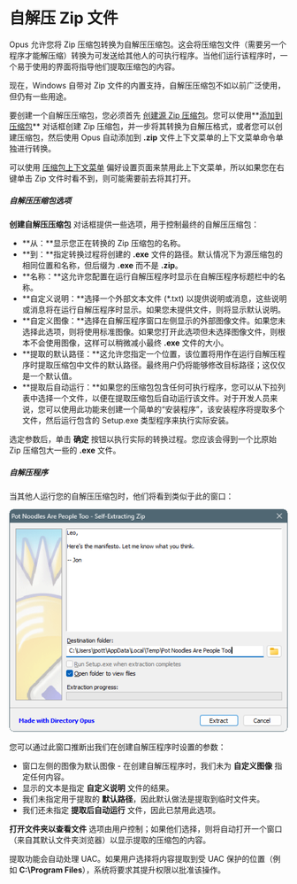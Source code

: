 # 自解压 Zip 文件

Opus 允许您将 Zip 压缩包转换为自解压压缩包。这会将压缩包文件（需要另一个程序才能解压缩）转换为可发送给其他人的可执行程序。当他们运行该程序时，一个易于使用的界面将指导他们提取压缩包的内容。

现在，Windows 自带对 Zip 文件的内置支持，自解压压缩包不如以前广泛使用，但仍有一些用途。

要创建一个自解压压缩包，您必须首先 [创建源 Zip 压缩包]()。您可以使用**[添加到压缩包](../add_to_archive_dialog/README.zh.md)** 对话框创建 Zip 压缩包，并一步将其转换为自解压格式，或者您可以创建压缩包，然后使用 Opus 自动添加到 **.zip** 文件上下文菜单的上下文菜单命令单独进行转换。

可以使用 [压缩包上下文菜单](/Manual/preferences/preferences_categories/zip_and_other_archives/archive_context_menu.zh.md) 偏好设置页面来禁用此上下文菜单，所以如果您在右键单击 Zip 文件时看不到，则可能需要前去将其打开。

##### 自解压压缩包选项

**创建自解压压缩包** 对话框提供一些选项，用于控制最终的自解压压缩包：

- **从：**显示您正在转换的 Zip 压缩包的名称。
- **到：**指定转换过程将创建的 **.exe** 文件的路径。默认情况下为源压缩包的相同位置和名称，但后缀为 **.exe** 而不是 **.zip**。
- **名称：**这允许您配置在运行自解压程序时显示在自解压程序标题栏中的名称。
- **自定义说明：**选择一个外部文本文件 (*.txt) 以提供说明或消息，这些说明或消息将在运行自解压程序时显示。如果您未提供文件，则将显示默认说明。
- **自定义图像：**选择在自解压程序窗口左侧显示的外部图像文件。如果您未选择此选项，则将使用标准图像。如果您打开此选项但未选择图像文件，则根本不会使用图像，这样可以稍微减小最终 **.exe** 文件的大小。
- **提取的默认路径：**这允许您指定一个位置，该位置将用作在运行自解压程序时提取压缩包中文件的默认路径。最终用户仍将能够修改目标路径；这仅仅是一个默认值。
- **提取后自动运行：**如果您的压缩包包含任何可执行程序，您可以从下拉列表中选择一个文件，以便在提取压缩包后自动运行该文件。对于开发人员来说，您可以使用此功能来创建一个简单的“安装程序”，该安装程序将提取多个文件，然后运行包含的 Setup.exe 类型程序来执行实际安装。

选定参数后，单击 **确定** 按钮以执行实际的转换过程。您应该会得到一个比原始 Zip 压缩包大一些的 **.exe** 文件。

##### 自解压程序

当其他人运行您的自解压压缩包时，他们将看到类似于此的窗口：

![](/Manual/images/media/13/sfx.png)

您可以通过此窗口推断出我们在创建自解压程序时设置的参数：

- 窗口左侧的图像为默认图像 - 在创建自解压程序时，我们未为 **自定义图像** 指定任何内容。
- 显示的文本是指定 **自定义说明** 文件的结果。
- 我们未指定用于提取的 **默认路径**，因此默认做法是提取到临时文件夹。
- 我们还未指定 **提取后自动运行** 文件，因此已禁用此选项。

**打开文件夹以查看文件** 选项由用户控制；如果他们选择，则将自动打开一个窗口（来自其默认文件夹浏览器）以显示提取的压缩包的内容。

提取功能会自动处理 UAC。如果用户选择将内容提取到受 UAC 保护的位置（例如 **C:\Program Files**），系统将要求其提升权限以批准该操作。